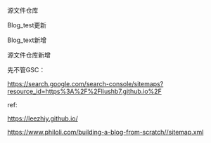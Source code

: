源文件仓库

Blog_test更新

Blog_text新增

源文件仓库新增



先不管GSC：

https://search.google.com/search-console/sitemaps?resource_id=https%3A%2F%2Fliushb7.github.io%2F


ref:

https://leezhiy.github.io/

https://www.philoli.com/building-a-blog-from-scratch//sitemap.xml

